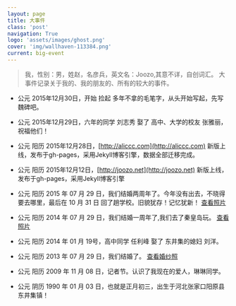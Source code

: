 ```yaml
---
layout: page
title: 大事件
class: 'post'
navigation: True
logo: 'assets/images/ghost.png'
cover: 'img/wallhaven-113384.png'
current: big-event
---
```



> 我，性别：男，姓赵，名彦兵，英文名：Joozo,其意不详，自创词汇。
> 大事件记录关于我的、我的朋友的、所有的较大的事件。

* 公元 2015年12月30日，开始 捡起 多年不拿的毛笔字，从头开始写起，先写魏碑吧。

* 公元 2015年12月29日，六年的同学 刘志秀 娶了 高中、大学的校友 张雅丽，祝福他们！

* 公元 阳历 2015年12月28日，[http://aliccc.com](http://aliccc.com) 新版上线，发布于gh-pages，采用Jekyll博客引擎，数据全部迁移完成。

* 公元 阳历 2015年12月12日，[http://joozo.net](http://joozo.net) 新版上线，发布于gh-pages，采用Jekyll博客引擎

* 公元 阳历 2015 年 07 月 29 日，我们结婚两周年了。今年没有出去，不晓得要去哪里，最后在 10 月 31 日 回了趟学校。旧貌犹存！记忆犹新！ [查看照片](http://two.zhaoyanbing.cn/)

* 公元 阳历 2014 年 07 月 29 日，我们结婚一周年了,我们去了秦皇岛玩。 [查看照片](http://one.zhaoyanbing.cn/)

* 公元 阳历 2014 年 01 月 19号，高中同学 任利峰 娶了 东井集的媳妇 刘洋。

* 公元 阳历 2013 年 07 月 29 日，我们结婚了。 [查看婚纱照](http://wedding.zhaoyanbing.cn/)

* 公元 阳历 2009 年 11 月 08 日，记者节。认识了我现在的爱人，琳琳同学。

* 公元 阴历 1990 年 01 月 03 日，也就是正月初三，出生于河北张家口阳原县东井集镇！

